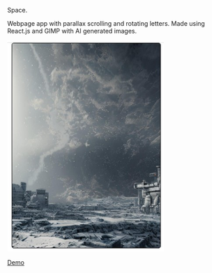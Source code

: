 Space.

Webpage app with parallax scrolling and rotating letters.
Made using React.js and GIMP with AI generated images.

![.](space-preview.jpg)

[Demo](https://tracyalanwalsh.github.io/Space/)
